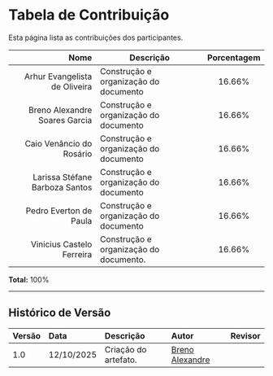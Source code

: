 # Tabela de Contribuição

Esta página lista as contribuições dos participantes.

| Nome                                    | Descrição                                      | Porcentagem |
|----------------------------------------:|-----------------------------------------------|:-----------:|
| Arhur Evangelista de Oliveira          | Construção e organização do documento          | 16.66%         |
| Breno Alexandre Soares Garcia          | Construção e organização do documento          | 16.66%         |
| Caio Venâncio do Rosário               | Construção e organização do documento          | 16.66%         |
| Larissa Stéfane Barboza Santos         | Construção e organização do documento          | 16.66%         |
| Pedro Everton de Paula                 |  Construção e organização do documento         | 16.66%         |
| Vinicius Castelo Ferreira              | Construção e organização do documento.         | 16.66%         |

**Total:** 100%

---


## **Histórico de Versão**

| Versão | Data       | Descrição                                         | Autor          | Revisor          |
| :----- | :--------- | :------------------------------------------------ | :------------- | :--------------- |
| 1.0    | 12/10/2025 | Criação do artefato. | [Breno Alexandre](https://github.com/brenoalexandre0) | |
